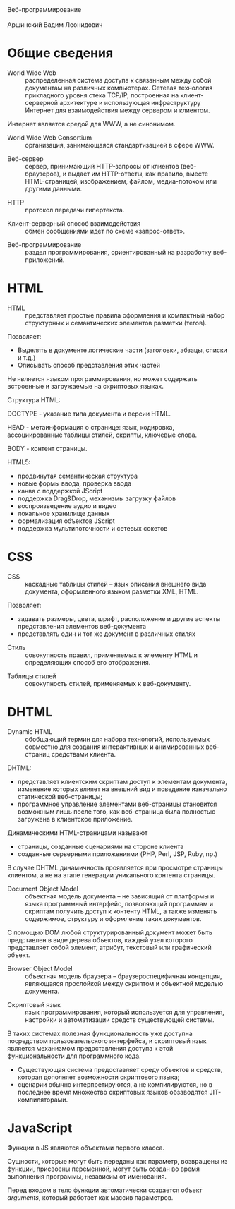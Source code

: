 <link rel="stylesheet" type="text/css" href="style.css">
<div class="discipline">Веб-программирование</div><br />
<div class="teacher">Аршинский Вадим Леонидович</div>

# Общие сведения

<dl>
	<dt>World Wide Web</dt>
	<dd>распределенная система доступа к связанным между собой документам на различных компьютерах. Сетевая технология прикладного уровня стека TCP/IP, построенная на клиент-серверной архитектуре и использующая инфраструктуру Интернет для взаимодействия между сервером и клиентом.</dd>
</dl>
Интернет является средой для WWW, а не синонимом.

<dl>
	<dt>World Wide Web Consortium</dt>
	<dd>организация, занимающаяся стандартизацией в сфере WWW.</dd>
</dl>

<dl>
	<dt>Веб-сервер</dt>
	<dd>сервер, принимающий HTTP-запросы от клиентов (веб-браузеров), и выдает им HTTP-ответы, как правило, вместе HTML-страницей, изображением, файлом, медиа-потоком или другими данными.</dd>
</dl>

<dl>
	<dt>HTTP</dt>
	<dd>протокол передачи гипертекста.</dd>
</dl>
<dl>
	<dt>Клиент-серверный способ взаимодействия</dt>
	<dd>обмен сообщениями идет по схеме «запрос-ответ».</dd>
</dl>

<dl>
	<dt>Веб-программирование</dt>
	<dd>раздел программирования, ориентированный на разработку веб-приложений.</dd>
</dl># HTML
<dl>
	<dt>HTML</dt>
	<dd>представляет простые правила оформления и компактный набор структурных и семантических элементов разметки (тегов).</dd>
</dl>
Позволяет:

- Выделять в документе логические части (заголовки, абзацы, списки и т.д.)
- Описывать способ представления этих частей
Не является языком программирования, но может содержать встроенные и загружаемые на скриптовых языках.
Структура HTML:
DOCTYPE - указание типа документа и версии HTML.

HEAD - метаинформация о странице: язык, кодировка, ассоциированные таблицы стилей, скрипты, ключевые слова.

BODY - контент страницы.HTML5:
- продвинутая семантическая структура- новые формы ввода, проверка ввода- канва с поддержкой JScript- поддержка Drag&Drop, механизмы загрузку файлов- воспроизведение аудио и видео- локальное хранилище данных- формализация объектов JScript- поддержка мультипоточности и сетевых сокетов# CSS
<dl>
	<dt>CSS</dt>
	<dd>каскадные таблицы стилей – язык описания внешнего вида документа, оформленного языком разметки XML, HTML.</dd>
</dl>Позволяет:
- задавать размеры, цвета, шрифт, расположение и другие аспекты представления элементов веб-документа- представлять один и тот же документ в различных стилях
<dl>
	<dt>Стиль</dt>
	<dd>совокупность правил, применяемых к элементу HTML и определяющих способ его отображения.</dd>
</dl><dl>
	<dt>Таблицы стилей</dt>
	<dd>совокупность стилей, применяемых к веб-документу.</dd>
</dl># DHTML
<dl>
	<dt>Dynamic HTML</dt>
	<dd>обобщающий термин для набора технологий, используемых совместно для создания интерактивных и анимированных веб-страниц средствами клиента.</dd>
</dl>
DHTML:
- представляет клиентским скриптам доступ к элементам документа, изменение которых влияет на внешний вид и поведение изначально статической веб-страницы;- программное управление элементами веб-страницы становится возможным лишь после того, как веб-страница была полностью загружена в клиентское приложение.
Динамическими HTML-страницами называют
- страницы, созданные сценариями на стороне клиента- созданные серверными приложениями (PHP, Perl, JSP, Ruby, пр.)
В случае DHTML динамичность проявляется при просмотре страницы клиентом, а не на этапе генерации уникального контента страницы.

<dl>
	<dt>Document Object Model</dt>
	<dd>объектная модель документа – не зависящий от платформы и языка программный интерфейс, позволяющий программам и скриптам получить доступ к контенту HTML, а также изменять содержимое, структуру и оформление таких документов.</dd>
</dl>С помощью DOM любой структурированный документ может быть представлен в виде дерева объектов, каждый узел которого представляет собой элемент, атрибут, текстовый или графический объект.
<dl>
	<dt>Browser Object Model</dt>
	<dd>объектная модель браузера – браузероспецифичная концепция, являющаяся прослойкой между скриптом и объектной моделью документа.</dd>
</dl><dl>
	<dt>Скриптовый язык</dt>
	<dd>язык программирования, который используется для управления, настройки и автоматизации средств существующей системы.</dd>
</dl>
В таких системах полезная функциональность уже доступна посредством пользовательского интерфейса, и скриптовый язык является механизмом предоставления доступа к этой функциональности для программного кода.
- Существующая система предоставляет среду объектов и средств, которая дополняет возможности скриптового языка;- сценарии обычно интерпретируются, а не компилируются, но в последнее время множество скриптовых языков обзаводятся JIT-компиляторами.# JavaScript
Функции в JS являются объектами первого класса.

Сущности, которые могут быть переданы как параметр, возвращены из функции, присвоены переменной, могут быть создан во время выполнения программы, независим от именования.

Перед входом в тело функции автоматически создается объект *arguments*, который работает как массив параметров.